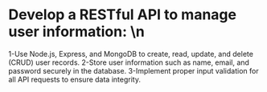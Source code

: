 # Develop a RESTful API to manage user information: \n
1-Use Node.js, Express, and MongoDB to create, read, update, and delete (CRUD) user records.
2-Store user information such as name, email, and password securely in the database.
3-Implement proper input validation for all API requests to ensure data integrity.
